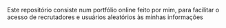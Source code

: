 Este repositório consiste num portfólio online feito por mim, para facilitar o acesso de recrutadores e usuários aleatórios às minhas informações
